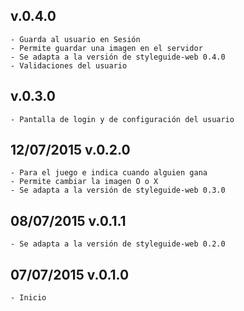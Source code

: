 ## v.0.4.0
    - Guarda al usuario en Sesión
    - Permite guardar una imagen en el servidor
    - Se adapta a la versión de styleguide-web 0.4.0
    - Validaciones del usuario

## v.0.3.0
    - Pantalla de login y de configuración del usuario

## 12/07/2015 v.0.2.0
    - Para el juego e indica cuando alguien gana
    - Permite cambiar la imagen O o X
    - Se adapta a la versión de styleguide-web 0.3.0

## 08/07/2015 v.0.1.1
    - Se adapta a la versión de styleguide-web 0.2.0

## 07/07/2015 v.0.1.0
    - Inicio